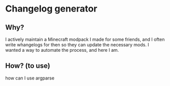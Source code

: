 # Changelog generator
## Why?
I actively maintain a Minecraft modpack I made for some friends, and I often write whangelogs for then so they can update the necessary mods. I wanted a way to automate the process, and here I am.
## How? (to use)
how can I use argparse